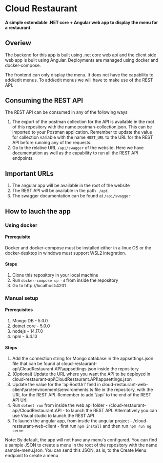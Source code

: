 # Cloud Restaurant

#### A simple extendable .NET core + Angular web app to display the menu for a restaurant.


## Overiew

The backend for this app is built using .net core web api and the client side web app is built using Angular. Deployments are managed using docker and docker-compose.

The frontend can only display the menu. It does not have the capability to add/edit menus. To add/edit menus we will have to make use of the REST API. 

## Consuming the REST API

The REST API can be consumed in any of the following ways
1. The export of the postman collection for the API is available in the root of this repository with the name postman-collection.json. This can be imported to your Postman application. Remember to update the value for collection variable with the name ``` HOST_URL ``` to the URL for the REST API before running any of the requests.
2. Go to the relative URL ``` /api/swagger ``` of the website. Here we have documentation as well as the capability to run all the REST API endpoints.

## Important URLs

1. The angular app will be available in the root of the website
2. The REST API will be available in the path ```  /api ```
3. The swagger documentation can be found at ``` /api/swagger ```

## How to lauch the app

### Using docker

#### Prerequisite
Docker and docker-compose must be installed either in a linux OS or the docker-desktop in windows must support WSL2 integration.

#### Steps
1. Clone this repository in your local machine
2. Run ``` docker-compose up -d ``` from inside the repository
3. Go to http://localhost:4201

### Manual setup

#### Prerequisites

1. Mongo DB - 5.0.0
2. dotnet core - 5.0.0
3. nodejs - 14.17.0
4. npm - 6.4.13

#### Steps

1. Add the connection string for Mongo database in the appsettings.json file that can be found at cloud-restaurant-api\CloudRestaurant.API\appsettings.json inside the repository
2. (Optional) Update the URL where you want the API to be deployed in cloud-restaurant-api\CloudRestaurant.API\appsettings.json
3. Update the value for the 'apiRootUrl' field in cloud-restaurant-web-client\src\environments\environments.ts file in the repository, with the URL for the REST API. Remember to add '/api' to the end of the REST API Url.
4. Run ``` dotnet run ``` from inside the web api folder - /cloud-restaurant-api/CloudRestaurant.API - to launch the REST API. Alternatively you can use Visual studio to launch the REST API
5. To launch the angular app, from inside the angular project - /cloud-restaurant-web-client - first run ``` npm install ``` and then run ``` npm run ng serve ``` 



Note: By default, the app will not have any menu's configured. You can find a sample JSON to create a menu in the root of the repository with the name sample-menu.json. You can send this JSON, as is, to the Create Menu endpoint to create a menu
